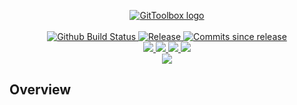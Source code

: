 <p align="center">
    <a href="https://github.com/GitToolbox">
        <img src="https://cdn.wolfsoftware.com/assets/images/github/organisations/gittoolbox/black-and-white-circle-256.png" alt="GitToolbox logo" />
    </a>
    <br /><br />
    <a href="https://github.com/GitToolbox/post-commit-test/actions/workflows/pipeline.yml">
        <img src="https://img.shields.io/github/workflow/status/GitToolbox/post-commit-test/pipeline/master?style=for-the-badge" alt="Github Build Status">
    </a>
    <a href="https://github.com/GitToolbox/post-commit-test/releases/latest">
        <img src="https://img.shields.io/github/v/release/GitToolbox/post-commit-test?color=blue&label=Latest%20Release&style=for-the-badge" alt="Release">
    </a>
    <a href="https://github.com/GitToolbox/post-commit-test/releases/latest">
        <img src="https://img.shields.io/github/commits-since/GitToolbox/post-commit-test/latest.svg?color=blue&style=for-the-badge" alt="Commits since release">
    </a>
    <br />
    <a href=".github/CODE_OF_CONDUCT.md">
        <img src="https://img.shields.io/badge/Code%20of%20Conduct-blue?style=for-the-badge" />
    </a>
    <a href=".github/CONTRIBUTING.md">
        <img src="https://img.shields.io/badge/Contributing-blue?style=for-the-badge" />
    </a>
    <a href=".github/SECURITY.md">
        <img src="https://img.shields.io/badge/Report%20Security%20Concern-blue?style=for-the-badge" />
    </a>
    <a href="https://github.com/GitToolbox/post-commit-test/issues">
        <img src="https://img.shields.io/badge/Get%20Support-blue?style=for-the-badge" />
    </a>
    <br />
    <a href="https://wolfsftware.com/">
        <img src="https://img.shields.io/badge/Created%20by%20Wolf%20Software-blue?style=for-the-badge" />
    </a>
</p>

## Overview
